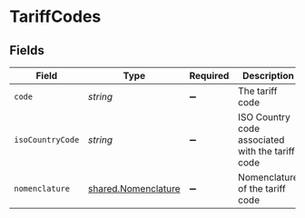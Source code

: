 # TariffCodes


## Fields

| Field                                                             | Type                                                              | Required                                                          | Description                                                       |
| ----------------------------------------------------------------- | ----------------------------------------------------------------- | ----------------------------------------------------------------- | ----------------------------------------------------------------- |
| `code`                                                            | *string*                                                          | :heavy_minus_sign:                                                | The tariff code                                                   |
| `isoCountryCode`                                                  | *string*                                                          | :heavy_minus_sign:                                                | ISO Country code associated with the tariff code                  |
| `nomenclature`                                                    | [shared.Nomenclature](../../../sdk/models/shared/nomenclature.md) | :heavy_minus_sign:                                                | Nomenclature of the tariff code                                   |